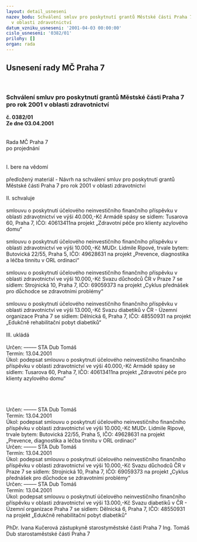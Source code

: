 ```yaml
---
layout: detail_usneseni
nazev_bodu: Schválení smluv pro poskytnutí grantů Městské části Praha 7 pro rok 2001
  v oblasti zdravotnictví
datum_vzniku_usneseni: '2001-04-03 00:00:00'
cislo_usneseni: '0382/01'
prilohy: []
organ: rada
---
```

<div id="ucUsn_pList" class="usn">
	<span><h2>Usnesení rady MČ Praha 7 </h2>
<br></span><div class="standBody">
<span><h3>Schválení smluv pro poskytnutí grantů Městské části Praha 7 pro rok 2001 v oblasti zdravotnictví</h3></span><div class="center">
		<strong>č. 0382/01</strong><br>
	</div>
<div class="center">
		<strong>Ze dne 03.04.2001</strong><br><br>
	</div>
<br>Rada MČ Praha 7<br>po projednání<br><br><br>I.	bere na vědomí<br><br> předložený materiál - Návrh na schválení smluv pro poskytnutí grantů Městské části Praha 7 pro rok 2001 v oblasti zdravotnictví<br><br>II.	schvaluje <br><br>smlouvu o poskytnutí účelového neinvestičního finančního příspěvku v oblasti zdravotnictví ve výši 40.000,-Kč Armádě spásy se sídlem: Tusarova 60, Praha 7, IČO: 40613411na projekt „Zdravotní péče pro klienty azylového domu“<br><br>smlouvu o poskytnutí účelového neinvestičního finančního příspěvku v oblasti zdravotnictví ve výši 10.000,-Kč MUDr. Lidmile Ripové, trvale bytem: Butovická 22/55, Praha 5, IČO: 49628631 na projekt „Prevence, diagnostika a léčba tinnitu v ORL ordinaci“<br><br>smlouvu o poskytnutí účelového neinvestičního finančního příspěvku v oblasti zdravotnictví ve výši 10.000,-Kč Svazu důchodců ČR v Praze 7 se sídlem: Strojnická 10, Praha 7, IČO: 69059373 na projekt „Cyklus přednášek pro důchodce se zdravotními problémy“<br><br>smlouvu o poskytnutí účelového neinvestičního finančního příspěvku v oblasti zdravotnictví ve výši 13.000,-Kč Svazu diabetiků v ČR - Územní organizace Praha 7 se sídlem: Dělnická 6, Praha 7, IČO: 48550931 na projekt „Edukčně rehabilitační pobyt diabetiků“<br><br>III.	ukládá <br><br> Určen:	–––––	STA Dub Tomáš<br>Termín: 13.04.2001<br>Úkol:	podepsat smlouvu o poskytnutí účelového neinvestičního finančního příspěvku v oblasti zdravotnictví ve výši 40.000,-Kč Armádě spásy se sídlem: Tusarova 60, Praha 7, IČO: 40613411na projekt „Zdravotní péče pro klienty azylového domu“<br> <br><br><br><br> Určen:	–––––	STA Dub Tomáš<br>Termín: 13.04.2001<br>Úkol:	podepsat smlouvu o poskytnutí účelového neinvestičního finančního příspěvku v oblasti zdravotnictví ve výši 10.000,-Kč MUDr. Lidmile Ripové, trvale bytem: Butovická 22/55, Praha 5, IČO: 49628631 na projekt „Prevence, diagnostika a léčba tinnitu v ORL ordinaci“<br>  Určen:	–––––	STA Dub Tomáš<br>Termín: 13.04.2001<br>Úkol:	podepsat smlouvu o poskytnutí účelového neinvestičního finančního příspěvku v oblasti zdravotnictví ve výši 10.000,-Kč Svazu důchodců ČR v Praze 7 se sídlem: Strojnická 10, Praha 7, IČO: 69059373 na projekt „Cyklus přednášek pro důchodce se zdravotními problémy“<br>  Určen:	–––––	STA Dub Tomáš<br>Termín: 13.04.2001<br>Úkol:	podepsat smlouvu o poskytnutí účelového neinvestičního finančního příspěvku v oblasti zdravotnictví ve výši 13.000,-Kč Svazu diabetiků v ČR - Územní organizace Praha 7 se sídlem: Dělnická 6, Praha 7, IČO: 48550931 na projekt „Edukčně rehabilitační pobyt diabetiků“<br>  	<br>PhDr. Ivana Kučerová zástupkyně starostyměstské části Praha 7	Ing. Tomáš Dub starostaměstské části Praha 7<br>	<br><br>
</div>
</div>
